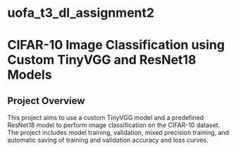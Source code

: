 # uofa_t3_dl_assignment2
# CIFAR-10 Image Classification using Custom TinyVGG and ResNet18 Models

## Project Overview
This project aims to use a custom TinyVGG model and a predefined ResNet18 model to perform image classification on the CIFAR-10 dataset. The project includes model training, validation, mixed precision training, and automatic saving of training and validation accuracy and loss curves.

